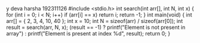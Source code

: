 y deva harsha
192311126
#include <stdio.h> 
int search(int arr[], int N, int x) 
{ 
	for (int i = 0; i < N; i++) 
		if (arr[i] == x) 
			return i; 
	return -1; 
} 
int main(void) 
{ 
	int arr[] = { 2, 3, 4, 10, 40 }; 
	int x = 10; 
	int N = sizeof(arr) / sizeof(arr[0]); 
	int result = search(arr, N, x); 
	(result == -1) 
		? printf("Element is not present in array") 
		: printf("Element is present at index %d", result); 
	return 0; 
}
